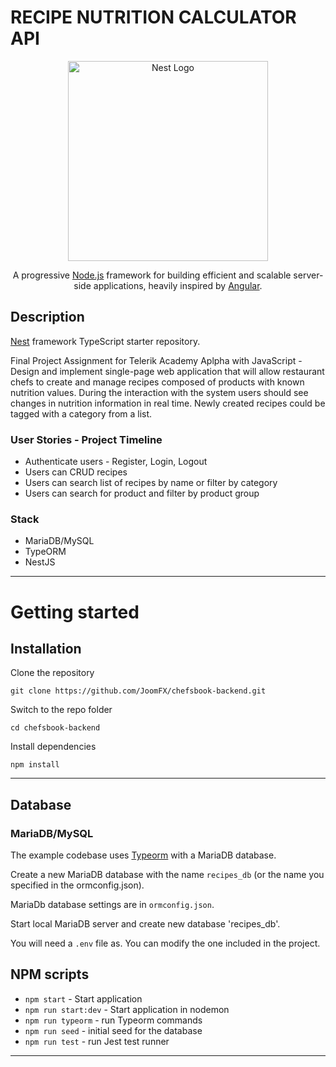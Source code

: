 # RECIPE NUTRITION CALCULATOR API

<p align="center">
  <a href="http://nestjs.com/" target="blank"><img src="https://nestjs.com/img/logo_text.svg" width="320" alt="Nest Logo" /></a>
</p>

  <p align="center">A progressive <a href="http://nodejs.org" target="blank">Node.js</a> framework for building efficient and scalable server-side applications, heavily inspired by <a href="https://angular.io" target="blank">Angular</a>.</p>

## Description

[Nest](https://github.com/nestjs/nest) framework TypeScript starter repository.

Final Project Assignment for Telerik Academy Aplpha with JavaScript - Design and implement single-page web application that will allow restaurant chefs to create and manage recipes composed of products with known nutrition values. During the interaction with the system users should see changes in nutrition information in real time. Newly created recipes could be tagged with a category from a list.


### User Stories - Project Timeline

- Authenticate users - Register, Login, Logout
- Users can CRUD recipes
- Users can search list of recipes by name or filter by category
- Users can search for product and filter by product group


### Stack

- MariaDB/MySQL
- TypeORM
- NestJS

----------

# Getting started

## Installation

Clone the repository

    git clone https://github.com/JoomFX/chefsbook-backend.git

Switch to the repo folder

    cd chefsbook-backend
    
Install dependencies
    
    npm install

----------

## Database

### MariaDB/MySQL

The example codebase uses [Typeorm](http://typeorm.io/) with a MariaDB database.

Create a new MariaDB database with the name `recipes_db` (or the name you specified in the ormconfig.json).

MariaDb database settings are in `ormconfig.json`.

Start local MariaDB server and create new database 'recipes_db'.

You will need a `.env` file as. You can modify the one included in the project.


## NPM scripts

- `npm start` - Start application
- `npm run start:dev` - Start application in nodemon
- `npm run typeorm` - run Typeorm commands
- `npm run seed` - initial seed for the database
- `npm run test` - run Jest test runner

----------
